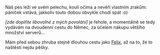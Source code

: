 <!-- dcterms:identifier = riderweblog#96 -->
<!-- dcterms:title = Vyrážím na cestu -->
<!-- np9:categoryId = 2 -->
<!-- x4w:category = Lidé a jiná zvěř -->
<!-- np9:authorId = 1 -->
<!-- np9:authorEmail = michal.valasek@altairis.cz -->
<!-- dcterms:creator = Michal Altair Valášek -->
<!-- dcterms:created = 2003-10-30T06:10:38+01:00 -->
<!-- dcterms:date = 2003-10-30T06:10:38+01:00 -->

Náš pes leží ve svém pelechu, koulí očima a nevěří vlastním zrakům: páníček vstává, jakkoliv touto dobou obvykle chodí spát :o)

*[zde doplňte libovolné z mých povolání]* je řehole, a momentálně se tedy vydávám na dvoudenní cestu do Němec, za účelem nákupu většího množství serverů...

Mám před sebou zhruba stejně dlouhou cestu jako [Felix](http://pfchudoba.byte.cz), až na to, že to naštěstí nejdu pěšky.